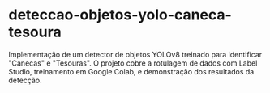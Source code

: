 # deteccao-objetos-yolo-caneca-tesoura
Implementação de um detector de objetos YOLOv8 treinado para identificar "Canecas" e "Tesouras". O projeto cobre a rotulagem de dados com Label Studio, treinamento em Google Colab, e demonstração dos resultados da detecção.
